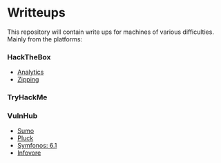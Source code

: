 # Writteups

This repository will contain write ups for machines of various difficulties. Mainly from the platforms:
<h3>HackTheBox</h3>

  - [Analytics](https://github.com/JoseVazquez101/Writteups/blob/main/Analytics.md)
  - [Zipping](https://github.com/JoseVazquez101/Writteups/blob/main/Zipping.md)

<h3>TryHackMe</h3>

<h3>VulnHub</h3>

  - [Sumo](https://github.com/JoseVazquez101/Writteups/blob/main/Sumo.md)
  - [Pluck](https://github.com/JoseVazquez101/Writteups/blob/main/Pluck.md)
  - [Symfonos: 6.1](https://www.vulnhub.com/entry/symfonos-61,458/)
  - [Infovore](https://www.vulnhub.com/entry/infovore-1,496/)

